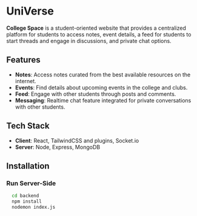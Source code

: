 # UniVerse

**College Space** is a student-oriented website that provides a centralized platform for students to access notes, event details, a feed for students to start threads and engage in discussions, and private chat options.

## Features

- **Notes**: Access notes curated from the best available resources on the internet.
- **Events**: Find details about upcoming events in the college and clubs.
- **Feed**: Engage with other students through posts and comments.
- **Messaging**: Realtime chat feature integrated for private conversations with other students.

## Tech Stack

- **Client**: React, TailwindCSS and plugins, Socket.io
- **Server**: Node, Express, MongoDB

## Installation

### Run Server-Side

```bash
  cd backend
  npm install
  nodemon index.js
